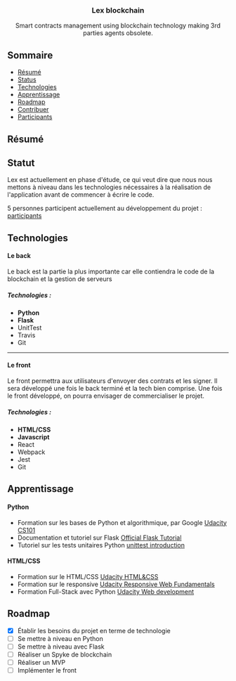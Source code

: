 <p align="center">
  <a href="https://getbootstrap.com/">
    <img src="https://i.imgur.com/bd5WkgH.png" alt="" >
  </a>

  <h3 align="center">Lex blockchain</h3>

  <p align="center">
    Smart contracts management using blockchain technology making 3rd parties agents obsolete. 
</p>


## Sommaire

- [Résumé](#quick-start)
- [Status](#status)
- [Technologies](#technologies)
- [Apprentissage](#learning)
- [Roadmap](#roadmap)
- [Contribuer](#contributing)
- [Participants](#people)

## Résumé



## Statut


  Lex est actuellement en phase d'étude, ce qui veut dire que nous nous mettons à niveau dans les technologies nécessaires à la réalisation de l'application avant de commencer à écrire le code.

5 personnes participent actuellement au développement du projet :  [participants](#people)

## Technologies

#### Le back 
Le back est la partie la plus importante car elle contiendra le code de la blockchain et la gestion de serveurs

##### Technologies :

 - **Python**
 - **Flask**
 - UnitTest
 - Travis
 - Git



---

#### Le front 
Le front permettra aux utilisateurs d'envoyer des contrats et les signer. Il sera développé une fois le back terminé et la tech bien comprise.
Une fois le front développé, on pourra envisager de commercialiser le projet.

##### Technologies  :

 - **HTML/CSS**
 - **Javascript**
 - React
 - Webpack
 - Jest
 - Git

## Apprentissage
#### Python

 - Formation sur les bases de Python et algorithmique, par Google  [Udacity CS101](https://eu.udacity.com/course/intro-to-computer-science--cs101)
 - Documentation et tutoriel sur Flask [Official Flask Tutorial](http://flask.pocoo.org/docs/0.12/tutorial/)
 - Tutoriel sur les tests unitaires Python [unittest introduction](http://pythontesting.net/framework/unittest/unittest-introduction/)


#### HTML/CSS

 - Formation sur le HTML/CSS  [Udacity HTML&CSS](https://in.udacity.com/course/intro-to-html-and-css--ud304)
 - Formation sur le responsive [Udacity Responsive Web Fundamentals](https://eu.udacity.com/course/responsive-web-design-fundamentals--ud893)
 - Formation Full-Stack avec Python [Udacity Web development](https://in.udacity.com/course/web-development--cs253)

## Roadmap
* [x] Établir les besoins du projet en terme de technologie
* [ ] Se mettre à niveau en Python
* [ ] Se mettre à niveau avec Flask
* [ ] Réaliser un Spyke de blockchain
* [ ] Réaliser un MVP
* [ ] Implémenter le front